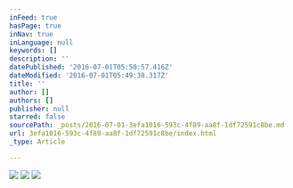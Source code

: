 ```yaml
---
inFeed: true
hasPage: true
inNav: true
inLanguage: null
keywords: []
description: ''
datePublished: '2016-07-01T05:50:57.416Z'
dateModified: '2016-07-01T05:49:38.317Z'
title: ''
author: []
authors: []
publisher: null
starred: false
sourcePath: _posts/2016-07-01-3efa1016-593c-4f89-aa8f-1df72591c8be.md
url: 3efa1016-593c-4f89-aa8f-1df72591c8be/index.html
_type: Article

---
```

![](https://the-grid-user-content.s3-us-west-2.amazonaws.com/aeaf8a2d-ee90-442b-8841-a99aa60a087e.jpg)
![](https://the-grid-user-content.s3-us-west-2.amazonaws.com/1b1e6f5b-7a32-452e-89b8-5ec6a7efe477.jpg)
![](https://the-grid-user-content.s3-us-west-2.amazonaws.com/9e8df9c2-bd75-4b6e-ad9c-8670093d4f17.jpg)